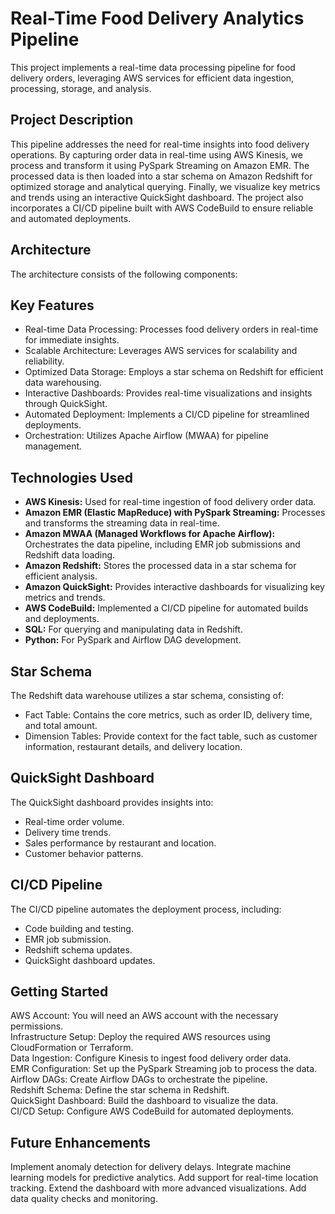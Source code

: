 # Real-Time Food Delivery Analytics Pipeline
This project implements a real-time data processing pipeline for food delivery orders, leveraging AWS services for efficient data ingestion, processing, storage, and analysis.

## Project Description

This pipeline addresses the need for real-time insights into food delivery operations. By capturing order data in real-time using AWS Kinesis, we process and transform it using PySpark Streaming on Amazon EMR. The processed data is then loaded into a star schema on Amazon Redshift for optimized storage and analytical querying. Finally, we visualize key metrics and trends using an interactive QuickSight dashboard. The project also incorporates a CI/CD pipeline built with AWS CodeBuild to ensure reliable and automated deployments.

## Architecture

The architecture consists of the following components:




## Key Features
- Real-time Data Processing: Processes food delivery orders in real-time for immediate insights.
- Scalable Architecture: Leverages AWS services for scalability and reliability.
- Optimized Data Storage: Employs a star schema on Redshift for efficient data warehousing.
- Interactive Dashboards: Provides real-time visualizations and insights through QuickSight.
- Automated Deployment: Implements a CI/CD pipeline for streamlined deployments.
- Orchestration: Utilizes Apache Airflow (MWAA) for pipeline management.

## Technologies Used
* **AWS Kinesis:** Used for real-time ingestion of food delivery order data.
* **Amazon EMR (Elastic MapReduce) with PySpark Streaming:** Processes and transforms the streaming data in real-time.
* **Amazon MWAA (Managed Workflows for Apache Airflow):** Orchestrates the data pipeline, including EMR job submissions and Redshift data loading.
* **Amazon Redshift:** Stores the processed data in a star schema for efficient analysis.
* **Amazon QuickSight:** Provides interactive dashboards for visualizing key metrics and trends.
* **AWS CodeBuild:** Implemented a CI/CD pipeline for automated builds and deployments.
* **SQL:** For querying and manipulating data in Redshift.
* **Python:** For PySpark and Airflow DAG development.

## Star Schema
The Redshift data warehouse utilizes a star schema, consisting of:

- Fact Table: Contains the core metrics, such as order ID, delivery time, and total amount.
- Dimension Tables: Provide context for the fact table, such as customer information, restaurant details, and delivery location.

## QuickSight Dashboard
The QuickSight dashboard provides insights into:
- Real-time order volume.
- Delivery time trends.
- Sales performance by restaurant and location.
- Customer behavior patterns.

## CI/CD Pipeline
The CI/CD pipeline automates the deployment process, including:
- Code building and testing.
- EMR job submission.
- Redshift schema updates.
- QuickSight dashboard updates.

## Getting Started
AWS Account: You will need an AWS account with the necessary permissions.    
Infrastructure Setup: Deploy the required AWS resources using CloudFormation or Terraform.   
Data Ingestion: Configure Kinesis to ingest food delivery order data.   
EMR Configuration: Set up the PySpark Streaming job to process the data.   
Airflow DAGs: Create Airflow DAGs to orchestrate the pipeline.   
Redshift Schema: Define the star schema in Redshift.   
QuickSight Dashboard: Build the dashboard to visualize the data.   
CI/CD Setup: Configure AWS CodeBuild for automated deployments.   

## Future Enhancements
Implement anomaly detection for delivery delays.
Integrate machine learning models for predictive analytics.
Add support for real-time location tracking.
Extend the dashboard with more advanced visualizations.
Add data quality checks and monitoring.
